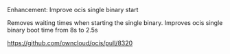 Enhancement: Improve ocis single binary start

Removes waiting times when starting the single binary. Improves ocis single binary boot time from 8s to 2.5s

https://github.com/owncloud/ocis/pull/8320
